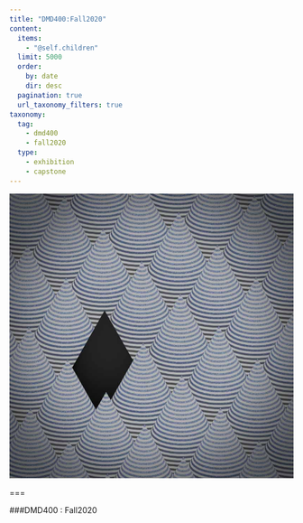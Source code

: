 ```yaml
---
title: "DMD400:Fall2020"
content:
  items:
    - "@self.children"
  limit: 5000
  order:
    by: date
    dir: desc
  pagination: true
  url_taxonomy_filters: true
taxonomy:
  tag:
    - dmd400
    - fall2020
  type:
    - exhibition
    - capstone
---
```


![DMD400:FALL2020](../../../imagefolder/capstoneFall2020.jpg?lightbox&resize=400)

===

###DMD400 : Fall2020
